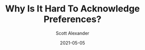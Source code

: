 ---
layout: podcast
title: "Why Is It Hard To Acknowledge Preferences?"
author: Scott Alexander
description: https://astralcodexten.substack.com/p/why-is-it-hard-to-acknowledge-preferences
date: 2021-05-05
length: 1814718
duration: 454
guid: why-is-it-hard-to-acknowledge-preferences
---